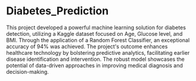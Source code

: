 # Diabetes_Prediction

This project developed a powerful machine learning solution for diabetes detection, utilizing a Kaggle dataset focused on Age, Glucose level, and BMI. Through the application of a Random Forest Classifier, an exceptional accuracy of 94% was achieved. The project's outcome enhances healthcare technology by bolstering predictive analytics, facilitating earlier disease identification and intervention. The robust model showcases the potential of data-driven approaches in improving medical diagnosis and decision-making.
